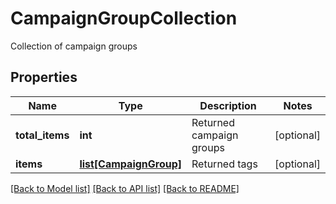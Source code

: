 # CampaignGroupCollection

Collection of campaign groups
## Properties
Name | Type | Description | Notes
------------ | ------------- | ------------- | -------------
**total_items** | **int** | Returned campaign groups | [optional] 
**items** | [**list[CampaignGroup]**](CampaignGroup.md) | Returned tags | [optional] 

[[Back to Model list]](../README.md#documentation-for-models) [[Back to API list]](../README.md#documentation-for-api-endpoints) [[Back to README]](../README.md)


